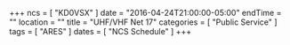 +++
ncs = [ "KD0VSX" ]
date = "2016-04-24T21:00:00-05:00"
endTime = ""
location = ""
title = "UHF/VHF Net 17"
categories = [ "Public Service" ]
tags = [ "ARES" ]
dates = [ "NCS Schedule" ]
+++
